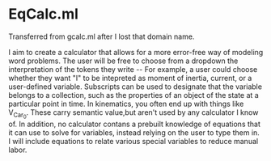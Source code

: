 # EqCalc.ml

Transferred from gcalc.ml after I lost that domain name.

I aim to create a calculator that allows for a more error-free way of modeling word problems. The user will be free to choose from a dropdown the interpretation of the tokens they write -- For example, a user could choose whether they want "I" to be intepreted as moment of inertia, current, or a user-defined variable. Subscripts can be used to designate that the variable belongs to a collection, such as the properties of an object of the state at a particular point in time. In kinematics, you often end up with things like V<sub>Car<sub>0</sub></sub>.  These carry semantic value,but aren't used by any calculator I know of.  In addition, no calculator contans a prebuilt knowledge of equations that it can use to solve for variables, instead relying on the user to type them in. I will include equations to relate various special variables to reduce manual labor. 
